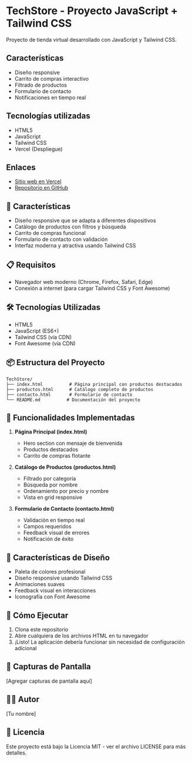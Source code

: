 # TechStore - Proyecto JavaScript + Tailwind CSS

Proyecto de tienda virtual desarrollado con JavaScript y Tailwind CSS.

## Características

- Diseño responsive
- Carrito de compras interactivo
- Filtrado de productos
- Formulario de contacto
- Notificaciones en tiempo real

## Tecnologías utilizadas

- HTML5
- JavaScript
- Tailwind CSS
- Vercel (Despliegue)

## Enlaces

- [Sitio web en Vercel](https://actividad-java-script-tailwind-6oxyncn18.vercel.app)
- [Repositorio en GitHub](https://github.com/1samadhi/actividad-javascript-tailwind)

## 🚀 Características

- Diseño responsive que se adapta a diferentes dispositivos
- Catálogo de productos con filtros y búsqueda
- Carrito de compras funcional
- Formulario de contacto con validación
- Interfaz moderna y atractiva usando Tailwind CSS

## 📋 Requisitos

- Navegador web moderno (Chrome, Firefox, Safari, Edge)
- Conexión a internet (para cargar Tailwind CSS y Font Awesome)

## 🛠️ Tecnologías Utilizadas

- HTML5
- JavaScript (ES6+)
- Tailwind CSS (vía CDN)
- Font Awesome (vía CDN)

## 📦 Estructura del Proyecto

```
TechStore/
├── index.html          # Página principal con productos destacados
├── productos.html      # Catálogo completo de productos
├── contacto.html       # Formulario de contacto
└── README.md          # Documentación del proyecto
```

## 🎯 Funcionalidades Implementadas

1. **Página Principal (index.html)**
   - Hero section con mensaje de bienvenida
   - Productos destacados
   - Carrito de compras flotante

2. **Catálogo de Productos (productos.html)**
   - Filtrado por categoría
   - Búsqueda por nombre
   - Ordenamiento por precio y nombre
   - Vista en grid responsive

3. **Formulario de Contacto (contacto.html)**
   - Validación en tiempo real
   - Campos requeridos
   - Feedback visual de errores
   - Notificación de éxito

## 🎨 Características de Diseño

- Paleta de colores profesional
- Diseño responsive usando Tailwind CSS
- Animaciones suaves
- Feedback visual en interacciones
- Iconografía con Font Awesome

## 🚀 Cómo Ejecutar

1. Clona este repositorio
2. Abre cualquiera de los archivos HTML en tu navegador
3. ¡Listo! La aplicación debería funcionar sin necesidad de configuración adicional

## 📱 Capturas de Pantalla

[Agregar capturas de pantalla aquí]

## 👨‍💻 Autor

[Tu nombre]

## 📄 Licencia

Este proyecto está bajo la Licencia MIT - ver el archivo LICENSE para más detalles. 
